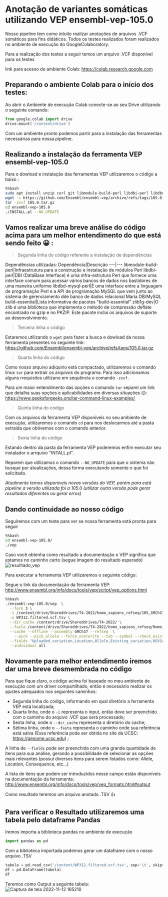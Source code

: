 # Anotação de variantes somáticas utilizando VEP ensembl-vep-105.0
Nosso pipeline tem como intuito realizar anotações de arquivos .VCF somáticos para fins didáticos.
Todos os testes realizados foram realizados no ambiente de execução do GoogleColaboratory.

Para a realização dos testes a seguir temos um arquivo .VCF disponível para os testes

link para acesso do ambiente Colab: https://colab.research.google.com

## Preparando o ambiente Colab para o início dos testes:

Ao abrir o Ambiente de execução Colab conecte-se ao seu Drive utilizando o seguinte comando:
```python
from google.colab import drive
drive.mount('/content/drive')
```
Com um ambiente pronto podemos partir para a instalação das ferramentas necessárias para nossa pipeline.

## Realizando a instalação da ferramenta VEP ensembl-vep-105.0
Para o dowload e instalação das ferramentas VEP utilizaremos o código a baixo :
```bash
%%bash
sudo apt install unzip curl git libmodule-build-perl libdbi-perl libdbd-mysql-perl build-essential zlib1g-dev
wget -c https://github.com/Ensembl/ensembl-vep/archive/refs/tags/105.0.tar.gz
tar -zxvf 105.0.tar.gz
cd ensembl-vep-105.0
./INSTALL.pl --NO_UPDATE 
```
## Vamos realizar uma breve análise do código acima para um melhor entendimento do que está sendo feito :grinning: :


>Segunda linha do código referente a instalação de dependências

Dependências utilizadas:
Dependência|Descrição
---|---
libmodule-build-perl|Infraestrutura para a construção e instalação de módulos Perl
libdbi-perl|DBI (DataBase Interface) é uma infra-estrutura Perl que fornece uma interface comum para acessar vários bancos de dados nos bastidores de uma maneira uniforme
libdbd-mysql-perl|É uma interface entre a linguagem de programação Perl e a API de programação MySQL que vem junto ao sistema de gerenciamento dde banco de dados relacional Maria DB/MySQL
build-essential|Lista informativa de pacotes "build-essential"
zlib1g-dev|O zlib é uma biblioteca que implementa o método de compressão deflate encontrado no gzip e no PKZIP. Este pacote inclui os arquivos de suporte ao desenvolvimento.


>Terceira linha o código

Estaremos utilizando o `wget` para fazer a busca e dowload da nossa ferramenta presentes no seguinte link: https://github.com/Ensembl/ensembl-vep/archive/refs/tags/105.0.tar.gz



>Quarta linha do código

Como nosso arquivo adiquirio está compactado, utilizaremos o comando linux `tar` para extrair os arquivos do programa. Para isso adicionamos alguns rrequisitos utilizano em sequência o comando `-zxvf`.

Para um maior entendimento das opções o comando `tar` separei um link que detalha suas opções e aplicabilidades em diversas situações :wink:: https://www.geeksforgeeks.org/tar-command-linux-examples/ 

>Quinta linha do código

Com os arquivos da ferramenta VEP disponíveis no seu ambiente de execução, utilizaremos o comando `cd` para nos deslocarmos até a pasta extraida que obtivemos com o comando anterior.

>Sexta linha do código

Estando dentro da pasta da ferramenta VEP poderemos enfim executar seu instalador o arrquivo "INTALL.pl".

Reparem que utilizamos o comando `--NO_UPDATE` para que o sistema não busque por atualizações, dessa forma executando somente o que foi solicitado.

*Atualmente temos disponíveis novas versões do VEP, porém para está pipeline a versão utilizada foi a 105.0 (utilizar outra versão pode gerar resultados diferentes ou gerar erros)*

## Dando continuidade ao nosso código
Seguiremos com um teste para ver se nossa ferramenta está pronta para seguir
```bash
%%bash 
cd ensembl-vep-105.0/
./vep
```
Caso você obtenha como resultado a documentação o VEP significa que estamos no caminho certo (segue imagem do resultado esperado)
![resulltado_vep](https://user-images.githubusercontent.com/104692193/201490583-345be930-6a0e-4738-bcb4-62067c62d383.png)

Para executar a ferramenta VEP utilizaremos o seguinte código:

Segue o link da documentação da ferramenta VEP: http://www.ensembl.org/info/docs/tools/vep/script/vep_options.html 
```bash
%%bash
./ensembl-vep-105.0/vep  \
  --fork 3 \
  -i /content/drive/Shareddrives/T4-2022/homo_sapiens_refseq/105_GRCh37/WP312.filtered.vcf.gz \
  -o WP312.filtered.vcf.tsv \
  --dir_cache /content/drive/Shareddrives/T4-2022/ \
  --fasta /content/drive/Shareddrives/T4-2022/homo_sapiens_refseq/Homo_sapiens_assembly19.fasta \
  --cache --offline --assembly GRCh37 --refseq  \
	--pick --pick_allele --force_overwrite --tab --symbol --check_existing --variant_class --everything --filter_common \
  --fields "Uploaded_variation,Location,Allele,Existing_variation,HGVSc,HGVSp,SYMBOL,Consequence,IND,ZYG,Amino_acids,CLIN_SIG,PolyPhen,SIFT,VARIANT_CLASS,FREQS" \
  --individual all
```

## Novamente para melhor entendimento iremos dar uma breve desmembrada no código

Para que fique claro, o código acima foi baseado no meu ambiente de execução com um driver compartilhado, então é necessário realizar os ajustes adequados nos seguintes caminhos: 
- Segunda linha do código, informando em qual diretório a ferramenta VEP está localizada;
- Quarta linha, onde o `-i` representa o input, então deve ser preenchido com o caminho do arquivo .VCF que será processado;
- Sexta linha, onde o `--dir_cache` representa o diretório do cache;
- Sétima linha, onde o `--fasta` representa o caminho onde sua referência está salva (Essa referência pode ser obtida no site da UCSC: https://genome.ucsc.edu) ;

A linha de `--fields` pode ser preenchida com uma grande quantidade de itens para sua análise, gerando a possibilidade de selecionar as opções mais relevantes (possui diversos itens para serem listados como: Allele, Location, Consequence, etc...)

A lista de itens que podem ser introduzidos nesse campo estão disponíveis na documentação da ferramenta: http://www.ensembl.org/info/docs/tools/vep/vep_formats.html#output

Como resultado teremos um arquivo anotado .TSV :+1:

## Para verificar o Resultado utilizaremos uma tabela pelo dataframe Pandas

Iremos importa a biblioteca pandas no ambiente de execução

```python
import pandas as pd
```
Com a biblioteca importada podemos gerar um dataframe com o nosso arquivo .TSV

```python
tabela = pd.read_csv('/content/WP312.filtered.vcf.tsv', sep='\t', skiprows=38)
df = pd.DataFrame(tabela)
df
```
Teremos como Output a seguinte tabela:
![Captura de tela 2022-11-12 165210](https://user-images.githubusercontent.com/104692193/201492128-8302485d-6df6-489a-8aa8-8d61258cfcef.png)

